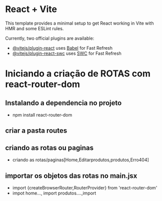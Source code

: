 # React + Vite

This template provides a minimal setup to get React working in Vite with HMR and some ESLint rules.

Currently, two official plugins are available:

- [@vitejs/plugin-react](https://github.com/vitejs/vite-plugin-react/blob/main/packages/plugin-react/README.md) uses [Babel](https://babeljs.io/) for Fast Refresh
- [@vitejs/plugin-react-swc](https://github.com/vitejs/vite-plugin-react-swc) uses [SWC](https://swc.rs/) for Fast Refresh


# Iniciando a criação de ROTAS com react-router-dom

## Instalando a dependencia no projeto
- npm install react-router-dom
## criar a pasta routes
## criando as rotas ou paginas
- criando as rotas/paginas[Home,Editarprodutos,produtos,Erro404]

## importar os objetos das rotas no main.jsx
- import {createBrowserRouter,RouterProvider} from 'react-router-dom'
- impot home..., import produtos....,import